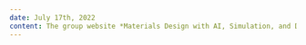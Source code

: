 ```yaml
---
date: July 17th, 2022
content: The group website *Materials Design with AI, Simulation, and Data* is live now!
---
```

